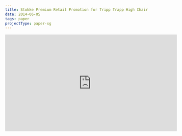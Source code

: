 ```yaml
---
title: Stokke Premium Retail Promotion for Tripp Trapp High Chair
date: 2014-06-05
tags: paper
projectType: paper-sg
---
```


<iframe width="560" height="315" src="https://www.youtube-nocookie.com/embed/VPgULS7KYQU?si=akgh4_8n2akVD4bZ" title="YouTube video player" frameborder="0" allow="accelerometer; autoplay; clipboard-write; encrypted-media; gyroscope; picture-in-picture; web-share" referrerpolicy="strict-origin-when-cross-origin" allowfullscreen></iframe>
